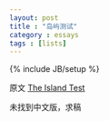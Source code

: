 ```yaml
---
layout: post
title : "岛屿测试"
category : essays
tags : [lists]
---
```

{% include JB/setup %}

原文 [The Island Test](http://www.paulgraham.com/island.html)  

未找到中文版，求稿  
